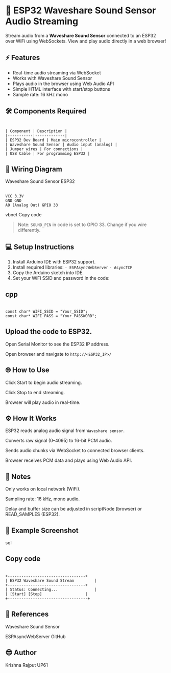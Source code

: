 # 🎤 ESP32 Waveshare Sound Sensor Audio Streaming

Stream audio from a **Waveshare Sound Sensor** connected to an ESP32 over WiFi using WebSockets. View and play audio directly in a web browser!

## ⚡ Features

- Real-time audio streaming via WebSocket
- Works with Waveshare Sound Sensor
- Plays audio in the browser using Web Audio API
- Simple HTML interface with start/stop buttons
- Sample rate: 16 kHz mono

## 🛠️ Components Required

<br>``| Component | Description |``</br>
``|-----------|-------------|``
<br>``| ESP32 Dev Board | Main microcontroller |``</br>
``| Waveshare Sound Sensor | Audio input (analog) |``
<br>``| Jumper wires | For connections |``</br>
``| USB Cable | For programming ESP32 |``

## 🔌 Wiring Diagram

Waveshare Sound Sensor ESP32

<br>``VCC 3.3V``</br>
``GND GND``
<br>``A0 (Analog Out) GPIO 33``</br>

vbnet
Copy code

> Note: `SOUND_PIN` in code is set to GPIO 33. Change if you wire differently.

## 💻 Setup Instructions

1. Install Arduino IDE with ESP32 support.
2. Install required libraries:
   ``- ESPAsyncWebServer``
   ``- AsyncTCP``
3. Copy the Arduino sketch into IDE.
4. Set your WiFi SSID and password in the code:
## cpp
<br>``const char* WIFI_SSID = "Your_SSID";``</br>
``const char* WIFI_PASS = "Your_PASSWORD";``
## Upload the code to ESP32.

Open Serial Monitor to see the ESP32 IP address.

Open browser and navigate to ``http://<ESP32_IP>/``

## 🌐 How to Use
Click Start to begin audio streaming.

Click Stop to end streaming.

Browser will play audio in real-time.

## ⚙️ How It Works
ESP32 reads analog audio signal from ``Waveshare sensor``.

Converts raw signal (0–4095) to 16-bit PCM audio.

Sends audio chunks via WebSocket to connected browser clients.

Browser receives PCM data and plays using Web Audio API.

## 📝 Notes
Only works on local network (WiFi).

Sampling rate: 16 kHz, mono audio.

Delay and buffer size can be adjusted in scriptNode (browser) or READ_SAMPLES (ESP32).

## 📸 Example Screenshot
sql
## Copy code
<br>``+----------------------------------+``</br>
``| ESP32 Waveshare Sound Stream         |``
<br>``+----------------------------------+``</br>
``| Status: Connecting...                |``
<br>``| [Start] [Stop]                   |``</br>
``+-----------------------------------+``
## 🔗 References
Waveshare Sound Sensor

ESPAsyncWebServer GitHub

## 😎 Author
Krishna Rajput UP61
